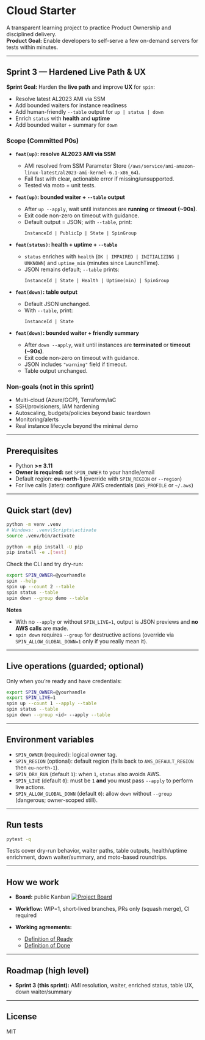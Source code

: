 # Cloud Starter

A transparent learning project to practice Product Ownership and disciplined delivery.  
**Product Goal:** Enable developers to self-serve a few on-demand servers for tests within minutes.

---

## Sprint 3 — Hardened Live Path & UX

**Sprint Goal:** Harden the **live path** and improve **UX** for `spin`:  
- Resolve latest AL2023 AMI via SSM  
- Add bounded waiters for instance readiness  
- Add human-friendly `--table` output for `up | status | down`  
- Enrich `status` with **health** and **uptime**  
- Add bounded waiter + summary for `down`

### Scope (Committed P0s)

- **`feat(up)`: resolve AL2023 AMI via SSM**  
  - AMI resolved from SSM Parameter Store (`/aws/service/ami-amazon-linux-latest/al2023-ami-kernel-6.1-x86_64`).  
  - Fail fast with clear, actionable error if missing/unsupported.  
  - Tested via moto + unit tests.

- **`feat(up)`: bounded waiter + `--table` output**  
  - After `up --apply`, wait until instances are **running** or **timeout (~90s)**.  
  - Exit code non-zero on timeout with guidance.  
  - Default output = JSON; with `--table`, print:  
    ```
    InstanceId | PublicIp | State | SpinGroup
    ```

- **`feat(status)`: health + uptime + `--table`**  
  - `status` enriches with `health` (`OK | IMPAIRED | INITIALIZING | UNKNOWN`) and `uptime_min` (minutes since LaunchTime).  
  - JSON remains default; `--table` prints:  
    ```
    InstanceId | State | Health | Uptime(min) | SpinGroup
    ```

- **`feat(down)`: table output**  
  - Default JSON unchanged.  
  - With `--table`, print:  
    ```
    InstanceId | State
    ```

- **`feat(down)`: bounded waiter + friendly summary**  
  - After `down --apply`, wait until instances are **terminated** or **timeout (~90s)**.  
  - Exit code non-zero on timeout with guidance.  
  - JSON includes `"warning"` field if timeout.  
  - Table output unchanged.

### Non-goals (not in this sprint)

- Multi-cloud (Azure/GCP), Terraform/IaC  
- SSH/provisioners, IAM hardening  
- Autoscaling, budgets/policies beyond basic teardown  
- Monitoring/alerts  
- Real instance lifecycle beyond the minimal demo  

---

## Prerequisites

- Python **>= 3.11**
- **Owner is required:** set `SPIN_OWNER` to your handle/email
- Default region: **eu-north-1** (override with `SPIN_REGION` or `--region`)
- For live calls (later): configure AWS credentials (`AWS_PROFILE` or `~/.aws`)

---

## Quick start (dev)

```bash
python -m venv .venv
# Windows: .venv\Scripts\activate
source .venv/bin/activate

python -m pip install -U pip
pip install -e .[test]
````

Check the CLI and try dry-run:

```bash
export SPIN_OWNER=@yourhandle
spin --help
spin up --count 2 --table
spin status --table
spin down --group demo --table
```

**Notes**

* With no `--apply` or without `SPIN_LIVE=1`, output is JSON previews and **no AWS calls** are made.
* `spin down` requires `--group` for destructive actions (override via `SPIN_ALLOW_GLOBAL_DOWN=1` only if you really mean it).

---

## Live operations (guarded; optional)

Only when you’re ready and have credentials:

```bash
export SPIN_OWNER=@yourhandle
export SPIN_LIVE=1
spin up --count 1 --apply --table
spin status --table
spin down --group <id> --apply --table
```

---

## Environment variables

* `SPIN_OWNER` (required): logical owner tag.
* `SPIN_REGION` (optional): default region (falls back to `AWS_DEFAULT_REGION` then `eu-north-1`).
* `SPIN_DRY_RUN` (default `1`): when `1`, `status` also avoids AWS.
* `SPIN_LIVE` (default `0`): must be `1` **and** you must pass `--apply` to perform live actions.
* `SPIN_ALLOW_GLOBAL_DOWN` (default `0`): allow `down` without `--group` (dangerous; owner-scoped still).

---

## Run tests

```bash
pytest -q
```

Tests cover dry-run behavior, waiter paths, table outputs, health/uptime enrichment, down waiter/summary, and moto-based roundtrips.

---

## How we work

* **Board:** public Kanban
  [![Project Board](https://img.shields.io/badge/Project-Cloud%20Starter%20Board-blue)](https://github.com/users/thenarfer/projects/1)
* **Workflow:** WIP=1, short-lived branches, PRs only (squash merge), CI required
* **Working agreements:**

  * [Definition of Ready](docs/DoR.md)
  * [Definition of Done](docs/DoD.md)

---

## Roadmap (high level)

* **Sprint 3 (this sprint):** AMI resolution, waiter, enriched status, table UX, down waiter/summary

---

## License

MIT
